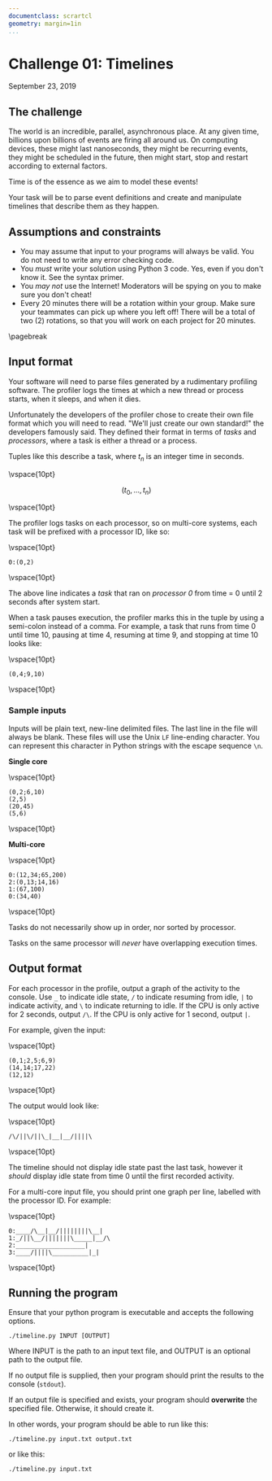 ```yaml
---
documentclass: scrartcl
geometry: margin=1in
...
```


# Challenge 01: Timelines

September 23, 2019

## The challenge

The world is an incredible, parallel, asynchronous place. At any given
time, billions upon billions of events are firing all around us. On
computing devices, these might last nanoseconds, they might be recurring
events, they might be scheduled in the future, then might start, stop
and restart according to external factors.

Time is of the essence as we aim to model these events!

Your task will be to parse event definitions and create and manipulate
timelines that describe them as they happen.

## Assumptions and constraints

 - You may assume that input to your programs will always be valid.
   You do not need to write any error checking code.
 - You *must* write your solution using Python 3 code.
   Yes, even if you don't know it. See the syntax primer.
 - You *may not* use the Internet! Moderators will be spying on you to
   make sure you don't cheat!
 - Every 20 minutes there will be a rotation within your group. Make
   sure your teammates can pick up where you left off! There will be a
   total of two (2) rotations, so that you will work on each project for
   20 minutes.

\pagebreak

## Input format

Your software will need to parse files generated by a rudimentary
profiling software. The profiler logs the times at which a new
thread or process starts, when it sleeps, and when it dies.

Unfortunately the developers of the profiler chose to create their own
file format which you will need to read.  "We'll just create our own
standard!" the developers famously said. They defined their format in
terms of _tasks_ and _processors_, where a task is either a thread or a
process.

Tuples like this describe a task, where $t_n$ is an integer time in
seconds.

\vspace{10pt}

$$(t_0,\ldots,t_n)$$

\vspace{10pt}

The profiler logs tasks on each processor, so on multi-core systems,
each task will be prefixed with a processor ID, like so:

\vspace{10pt}
```
0:(0,2)
```
\vspace{10pt}

The above line indicates a _task_ that ran on _processor 0_ from time =
0 until 2 seconds after system start.

When a task pauses execution, the profiler marks this in the tuple by
using a semi-colon instead of a comma. For example, a task that runs
from time 0 until time 10, pausing at time 4, resuming at time 9, and
stopping at time 10 looks like:

\vspace{10pt}
```
(0,4;9,10)
```
\vspace{10pt}

### Sample inputs

Inputs will be plain text, new-line delimited files. The last line in
the file will always be blank. These files will use the Unix `LF`
line-ending character. You can represent this character in Python
strings with the escape sequence `\n`.

**Single core**

\vspace{10pt}
```
(0,2;6,10)
(2,5)
(20,45)
(5,6)
```
\vspace{10pt}

**Multi-core**

\vspace{10pt}
```
0:(12,34;65,200)
2:(0,13;14,16)
1:(67,100)
0:(34,40)
```
\vspace{10pt}

Tasks do not necessarily show up in order, nor sorted by processor.

Tasks on the same processor will _never_ have overlapping execution
times.

## Output format

For each processor in the profile, output a graph of the activity to
the console. Use `_` to indicate idle state, `/` to indicate resuming
from idle, `|` to indicate activity, and `\` to indicate returning to
idle. If the CPU is only active for 2 seconds, output `/\`.
If the CPU is only active for 1 second, output `|`.

For example, given the input:

\vspace{10pt}
```
(0,1;2,5;6,9)
(14,14;17,22)
(12,12)
```
\vspace{10pt}

The output would look like:

\vspace{10pt}
```
/\/||\/||\_|__|__/||||\
```
\vspace{10pt}

The timeline should not display idle state past the last task, however
it _should_ display idle state from time 0 until the first recorded
activity.

For a multi-core input file, you should print one graph per line,
labelled with the processor ID. For example:

\vspace{10pt}
```
0:____/\__|__/||||||||\__|
1:_/||\__/|||||||\_____|__/\
2:___________________|
3:____/||||\__________|_|
```
\vspace{10pt}

## Running the program

Ensure that your python program is executable and accepts the following
options.

```
./timeline.py INPUT [OUTPUT]
```

Where INPUT is the path to an input text file, and OUTPUT is an optional
path to the output file.

If no output file is supplied, then your program should print
the results to the console (`stdout`).

If an output file is specified and exists, your program should
**overwrite** the specified file. Otherwise, it should create it.

In other words, your program should be able to run like this:

```
./timeline.py input.txt output.txt
```

or like this:

```
./timeline.py input.txt
```

